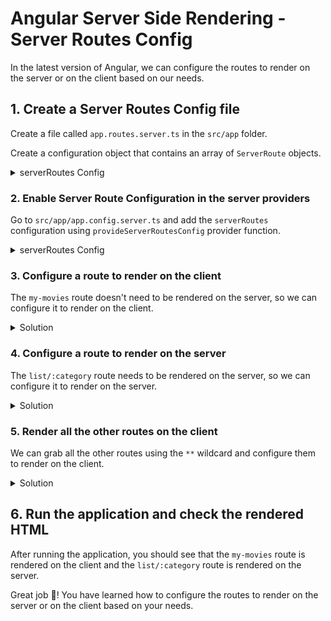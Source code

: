 # Angular Server Side Rendering - Server Routes Config
In the latest version of Angular, we can configure the routes to render on the server or on the client based on our needs.

## 1. Create a Server Routes Config file

Create a file called `app.routes.server.ts` in the `src/app` folder.

Create a configuration object that contains an array of `ServerRoute` objects.


<details>
  <summary>serverRoutes Config</summary>

```ts
import { RenderMode, ServerRoute } from '@angular/ssr';

export const serverRoutes: ServerRoute[] = [];
```

</details>

### 2. Enable Server Route Configuration in the server providers
Go to `src/app/app.config.server.ts` and add the `serverRoutes` configuration using `provideServerRoutesConfig` provider function.


<details>
  <summary>serverRoutes Config</summary>

```diff
+ import { provideServerRoutesConfig } from '@angular/ssr';
+ import { serverRoutes } from './app.routes.server';

const serverConfig: ApplicationConfig = {
  providers: [
    provideServerRendering(),
+    provideServerRoutesConfig(serverRoutes),
  ],
};
```

</details>

### 3. Configure a route to render on the client
The `my-movies` route doesn't need to be rendered on the server, so we can configure it to render on the client.

<details>
  <summary>Solution</summary>

```diff
export const serverRoutes: ServerRoute[] = [
+  {
+    path: 'my-movies',
+    renderMode: RenderMode.Client,
+  },
];
```

</details>

### 4. Configure a route to render on the server
The `list/:category` route needs to be rendered on the server, so we can configure it to render on the server.

<details>
  <summary>Solution</summary>

```diff
export const serverRoutes: ServerRoute[] = [
  {
    path: 'my-movies',
    renderMode: RenderMode.Client,
  },
+  {
+    path: 'list/:category',
+    renderMode: RenderMode.Server,
+  },
];
```

</details>

### 5. Render all the other routes on the client
We can grab all the other routes using the `**` wildcard and configure them to render on the client.

<details>
  <summary>Solution</summary>

```diff
export const serverRoutes: ServerRoute[] = [
  {
    path: 'my-movies',
    renderMode: RenderMode.Client,
  },
  {
    path: 'list/:category',
    renderMode: RenderMode.Server,
  },
+  {
+    path: '**',
+    renderMode: RenderMode.Client,
+  },
];
```

</details>

## 6. Run the application and check the rendered HTML
After running the application, you should see that the `my-movies` route is rendered on the client and the `list/:category` route is rendered on the server.

Great job 👏! You have learned how to configure the routes to render on the server or on the client based on your needs.
